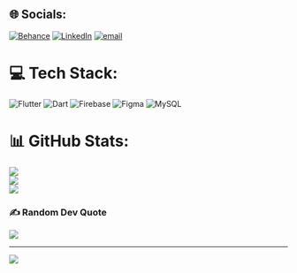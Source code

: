
## 🌐 Socials:
[![Behance](https://img.shields.io/badge/Behance-1769ff?logo=behance&logoColor=white)](https://behance.net/osamajaved3) [![LinkedIn](https://img.shields.io/badge/LinkedIn-%230077B5.svg?logo=linkedin&logoColor=white)](https://linkedin.com/in/osama-javed-1943bb232) [![email](https://img.shields.io/badge/Email-D14836?logo=gmail&logoColor=white)](mailto:osamajaved2002@gmail.com) 

# 💻 Tech Stack:
![Flutter](https://img.shields.io/badge/Flutter-%2302569B.svg?style=plastic&logo=Flutter&logoColor=white) ![Dart](https://img.shields.io/badge/dart-%230175C2.svg?style=plastic&logo=dart&logoColor=white)  ![Firebase](https://img.shields.io/badge/firebase-a08021?style=plastic&logo=firebase&logoColor=ffcd34) ![Figma](https://img.shields.io/badge/figma-%23F24E1E.svg?style=plastic&logo=figma&logoColor=white) ![MySQL](https://img.shields.io/badge/mysql-4479A1.svg?style=plastic&logo=mysql&logoColor=white)
# 📊 GitHub Stats:
![](https://github-readme-stats.vercel.app/api?username=osamajaved07&theme=algolia&hide_border=false&include_all_commits=false&count_private=false)<br/>
![](https://nirzak-streak-stats.vercel.app/?user=osamajaved07&theme=algolia&hide_border=false)<br/>
![](https://github-readme-stats.vercel.app/api/top-langs/?username=osamajaved07&theme=algolia&hide_border=false&include_all_commits=false&count_private=false&layout=compact)


### ✍️ Random Dev Quote
![](https://quotes-github-readme.vercel.app/api?type=horizontal&theme=tokyonight)

---

[![](https://visitcount.itsvg.in/api?id=osamajaved07&icon=0&color=0)](https://visitcount.itsvg.in)

<!-- Proudly created with GPRM ( https://gprm.itsvg.in ) -->
